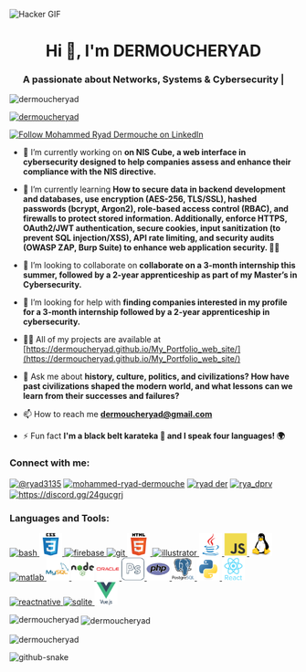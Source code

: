 ![Hacker GIF]([https://media.giphy.com/media/l2QDM9Jnim1YVILXa/giphy.gif](https://media.giphy.com/media/077i6AULCXc0FKTj9s/giphy.gif?cid=790b7611ud16gxot4ngkaoy1evb6ol1stn6nbbppaii1y6t9&ep=v1_gifs_search&rid=giphy.gif&ct=g))

<h1 align="center">Hi 👋, I'm DERMOUCHERYAD</h1>
<h3 align="center">A passionate about Networks, Systems & Cybersecurity |</h3>

<p align="left"> <img src="https://komarev.com/ghpvc/?username=dermoucheryad&label=Profile%20views&color=0e75b6&style=flat" alt="dermoucheryad" /> </p>

<p align="left"> <a href="https://github.com/ryo-ma/github-profile-trophy"><img src="https://github-profile-trophy.vercel.app/?username=dermoucheryad" alt="dermoucheryad" /></a> </p>

<p align="left"> 
  <a href="https://linkedin.com/in/mohammed-ryad-dermouche" target="blank">
    <img src="https://img.shields.io/badge/Follow%20Me-LinkedIn-blue?style=for-the-badge&logo=linkedin" 
         alt="Follow Mohammed Ryad Dermouche on LinkedIn" />
  </a> 
</p>


- 🔭 I’m currently working on **on NIS Cube, a web interface in cybersecurity designed to help companies assess and enhance their compliance with the NIS directive.**

- 🌱 I’m currently learning **How to secure data in backend development and databases, use encryption (AES-256, TLS/SSL), hashed passwords (bcrypt, Argon2), role-based access control (RBAC), and firewalls to protect stored information. Additionally, enforce HTTPS, OAuth2/JWT authentication, secure cookies, input sanitization (to prevent SQL injection/XSS), API rate limiting, and security audits (OWASP ZAP, Burp Suite) to enhance web application security. 🔐🚀**

- 👯 I’m looking to collaborate on **collaborate on a 3-month internship this summer, followed by a 2-year apprenticeship as part of my Master’s in Cybersecurity.**

- 🤝 I’m looking for help with **finding companies interested in my profile for a 3-month internship followed by a 2-year apprenticeship in cybersecurity.**

- 👨‍💻 All of my projects are available at [https://dermoucheryad.github.io/My_Portfolio_web_site/](https://dermoucheryad.github.io/My_Portfolio_web_site/)

- 💬 Ask me about **history, culture, politics, and civilizations? How have past civilizations shaped the modern world, and what lessons can we learn from their successes and failures?**

- 📫 How to reach me **dermoucheryad@gmail.com**

- ⚡ Fun fact **I'm a black belt karateka 🥋 and I speak four languages! 🌍**

<h3 align="left">Connect with me:</h3>
<p align="left">
<a href="https://twitter.com/@ryad3135" target="blank"><img align="center" src="https://raw.githubusercontent.com/rahuldkjain/github-profile-readme-generator/master/src/images/icons/Social/twitter.svg" alt="@ryad3135" height="30" width="40" /></a>
<a href="https://linkedin.com/in/mohammed-ryad-dermouche" target="blank"><img align="center" src="https://raw.githubusercontent.com/rahuldkjain/github-profile-readme-generator/master/src/images/icons/Social/linked-in-alt.svg" alt="mohammed-ryad-dermouche" height="30" width="40" /></a>
<a href="https://fb.com/ryad der" target="blank"><img align="center" src="https://raw.githubusercontent.com/rahuldkjain/github-profile-readme-generator/master/src/images/icons/Social/facebook.svg" alt="ryad der" height="30" width="40" /></a>
<a href="https://instagram.com/rya_dprv" target="blank"><img align="center" src="https://raw.githubusercontent.com/rahuldkjain/github-profile-readme-generator/master/src/images/icons/Social/instagram.svg" alt="rya_dprv" height="30" width="40" /></a>
<a href="https://discord.gg/https://discord.gg/24gucgrj" target="blank"><img align="center" src="https://raw.githubusercontent.com/rahuldkjain/github-profile-readme-generator/master/src/images/icons/Social/discord.svg" alt="https://discord.gg/24gucgrj" height="30" width="40" /></a>
</p>

<h3 align="left">Languages and Tools:</h3>
<p align="left"> <a href="https://www.gnu.org/software/bash/" target="_blank" rel="noreferrer"> <img src="https://www.vectorlogo.zone/logos/gnu_bash/gnu_bash-icon.svg" alt="bash" width="40" height="40"/> </a> <a href="https://www.w3schools.com/css/" target="_blank" rel="noreferrer"> <img src="https://raw.githubusercontent.com/devicons/devicon/master/icons/css3/css3-original-wordmark.svg" alt="css3" width="40" height="40"/> </a> <a href="https://firebase.google.com/" target="_blank" rel="noreferrer"> <img src="https://www.vectorlogo.zone/logos/firebase/firebase-icon.svg" alt="firebase" width="40" height="40"/> </a> <a href="https://git-scm.com/" target="_blank" rel="noreferrer"> <img src="https://www.vectorlogo.zone/logos/git-scm/git-scm-icon.svg" alt="git" width="40" height="40"/> </a> <a href="https://www.w3.org/html/" target="_blank" rel="noreferrer"> <img src="https://raw.githubusercontent.com/devicons/devicon/master/icons/html5/html5-original-wordmark.svg" alt="html5" width="40" height="40"/> </a> <a href="https://www.adobe.com/in/products/illustrator.html" target="_blank" rel="noreferrer"> <img src="https://www.vectorlogo.zone/logos/adobe_illustrator/adobe_illustrator-icon.svg" alt="illustrator" width="40" height="40"/> </a> <a href="https://www.java.com" target="_blank" rel="noreferrer"> <img src="https://raw.githubusercontent.com/devicons/devicon/master/icons/java/java-original.svg" alt="java" width="40" height="40"/> </a> <a href="https://developer.mozilla.org/en-US/docs/Web/JavaScript" target="_blank" rel="noreferrer"> <img src="https://raw.githubusercontent.com/devicons/devicon/master/icons/javascript/javascript-original.svg" alt="javascript" width="40" height="40"/> </a> <a href="https://www.linux.org/" target="_blank" rel="noreferrer"> <img src="https://raw.githubusercontent.com/devicons/devicon/master/icons/linux/linux-original.svg" alt="linux" width="40" height="40"/> </a> <a href="https://www.mathworks.com/" target="_blank" rel="noreferrer"> <img src="https://upload.wikimedia.org/wikipedia/commons/2/21/Matlab_Logo.png" alt="matlab" width="40" height="40"/> </a> <a href="https://www.mysql.com/" target="_blank" rel="noreferrer"> <img src="https://raw.githubusercontent.com/devicons/devicon/master/icons/mysql/mysql-original-wordmark.svg" alt="mysql" width="40" height="40"/> </a> <a href="https://nodejs.org" target="_blank" rel="noreferrer"> <img src="https://raw.githubusercontent.com/devicons/devicon/master/icons/nodejs/nodejs-original-wordmark.svg" alt="nodejs" width="40" height="40"/> </a> <a href="https://www.oracle.com/" target="_blank" rel="noreferrer"> <img src="https://raw.githubusercontent.com/devicons/devicon/master/icons/oracle/oracle-original.svg" alt="oracle" width="40" height="40"/> </a> <a href="https://www.photoshop.com/en" target="_blank" rel="noreferrer"> <img src="https://raw.githubusercontent.com/devicons/devicon/master/icons/photoshop/photoshop-line.svg" alt="photoshop" width="40" height="40"/> </a> <a href="https://www.php.net" target="_blank" rel="noreferrer"> <img src="https://raw.githubusercontent.com/devicons/devicon/master/icons/php/php-original.svg" alt="php" width="40" height="40"/> </a> <a href="https://www.postgresql.org" target="_blank" rel="noreferrer"> <img src="https://raw.githubusercontent.com/devicons/devicon/master/icons/postgresql/postgresql-original-wordmark.svg" alt="postgresql" width="40" height="40"/> </a> <a href="https://www.python.org" target="_blank" rel="noreferrer"> <img src="https://raw.githubusercontent.com/devicons/devicon/master/icons/python/python-original.svg" alt="python" width="40" height="40"/> </a> <a href="https://reactjs.org/" target="_blank" rel="noreferrer"> <img src="https://raw.githubusercontent.com/devicons/devicon/master/icons/react/react-original-wordmark.svg" alt="react" width="40" height="40"/> </a> <a href="https://reactnative.dev/" target="_blank" rel="noreferrer"> <img src="https://reactnative.dev/img/header_logo.svg" alt="reactnative" width="40" height="40"/> </a> <a href="https://www.sqlite.org/" target="_blank" rel="noreferrer"> <img src="https://www.vectorlogo.zone/logos/sqlite/sqlite-icon.svg" alt="sqlite" width="40" height="40"/> </a> <a href="https://vuejs.org/" target="_blank" rel="noreferrer"> <img src="https://raw.githubusercontent.com/devicons/devicon/master/icons/vuejs/vuejs-original-wordmark.svg" alt="vuejs" width="40" height="40"/> </a> </p>

<p><img align="left" src="https://github-readme-stats.vercel.app/api/top-langs?username=dermoucheryad&show_icons=true&locale=en&layout=compact" alt="dermoucheryad" /></p>

<p>&nbsp;<img align="center" src="https://github-readme-stats.vercel.app/api?username=dermoucheryad&show_icons=true&locale=en" alt="dermoucheryad" /></p>

<p><img align="center" src="https://github-readme-streak-stats.herokuapp.com/?user=dermoucheryad&" alt="dermoucheryad" /></p>

<picture>
  <source media="(prefers-color-scheme: dark)" srcset="https://raw.githubusercontent.com/DERMOUCHERYAD/DERMOUCHERYAD/output/github-snake-dark.svg" />
  <source media="(prefers-color-scheme: light)" srcset="https://raw.githubusercontent.com/DERMOUCHERYAD/DERMOUCHERYAD/output/github-snake.svg" />
  <img alt="github-snake" src="https://raw.githubusercontent.com/tobiasmeyhoefer/tobiasmeyhoefer/output/github-snake.svg" />
</picture>

